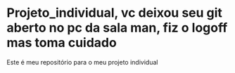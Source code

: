 # Projeto_individual, vc deixou seu git aberto no pc da sala man, fiz o logoff mas toma cuidado
Este é meu repositório para o meu projeto individual
